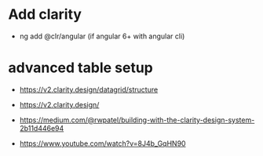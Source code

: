 # Add clarity
- ng add @clr/angular (if angular 6+ with angular cli)
# advanced table setup
- https://v2.clarity.design/datagrid/structure


- https://v2.clarity.design/

- https://medium.com/@rwpatel/building-with-the-clarity-design-system-2b11d446e94

- https://www.youtube.com/watch?v=8J4b_GqHN90
